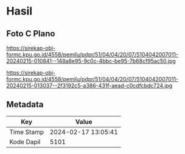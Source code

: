 # Hasil

## Foto C Plano

https://sirekap-obj-formc.kpu.go.id/4558/pemilu/pdpr/51/04/04/20/07/5104042007011-20240215-010841--148a8e95-9c0c-4bbc-be95-7b68cf95ac50.jpg

https://sirekap-obj-formc.kpu.go.id/4558/pemilu/pdpr/51/04/04/20/07/5104042007011-20240215-013037--2f3192c5-a386-431f-aead-c0cdfcbdc724.jpg


## Metadata

| Key        | Value               |
| ---------- | ------------------- |
| Time Stamp | 2024-02-17 13:05:41 |
| Kode Dapil | 5101                |



